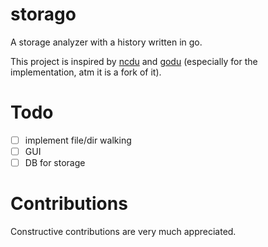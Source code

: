 # storago
A storage analyzer with a history written in go.

This project is inspired by [ncdu](https://dev.yorhel.nl/ncdu) and [godu](https://github.com/viktomas/godu) (especially for the implementation, atm it is a fork of it).

# Todo

- [ ] implement file/dir walking
- [ ] GUI
- [ ] DB for storage
# Contributions
Constructive contributions are very much appreciated.
